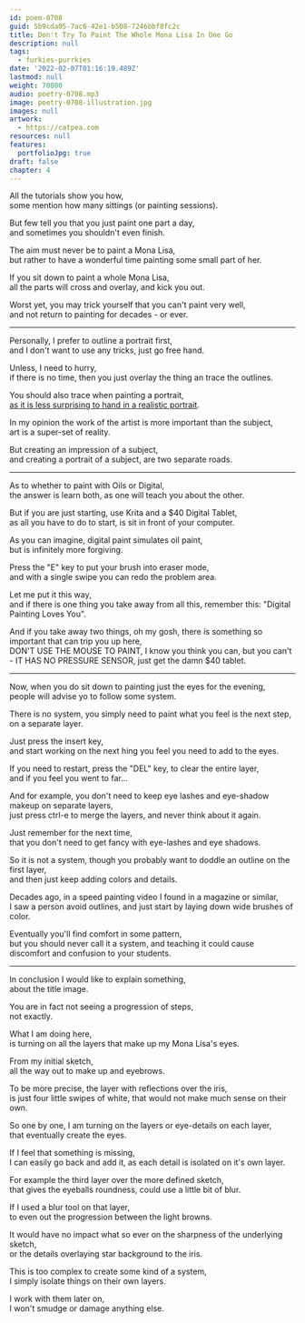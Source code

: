 ```yaml
---
id: poem-0708
guid: 5b9cda05-7ac6-42e1-b508-7246bbf8fc2c
title: Don't Try To Paint The Whole Mona Lisa In One Go
description: null
tags:
  - furkies-purrkies
date: '2022-02-07T01:16:19.489Z'
lastmod: null
weight: 70800
audio: poetry-0708.mp3
image: poetry-0708-illustration.jpg
images: null
artwork:
  - https://catpea.com
resources: null
features:
  portfolioJpg: true
draft: false
chapter: 4
---
```


All the tutorials show you how,\
some mention how many sittings (or painting sessions).

But few tell you that you just paint one part a day,\
and sometimes you shouldn't even finish.

The aim must never be to paint a Mona Lisa,\
but rather to have a wonderful time painting some small part of her.

If you sit down to paint a whole Mona Lisa,\
all the parts will cross and overlay, and kick you out.

Worst yet, you may trick yourself that you can't paint very well,\
and not return to painting for decades - or ever.

---

Personally, I prefer to outline a portrait first,\
and I don't want to use any tricks, just go free hand.

Unless, I need to hurry,\
if there is no time, then you just overlay the thing an trace the outlines.

You should also trace when painting a portrait,\
[as it is less surprising to hand in a realistic portrait](https://www.youtube.com/watch?v=tnd4CtXmQTE).

In my opinion the work of the artist is more important than the subject,\
art is a super-set of reality.

But creating an impression of a subject,\
and creating a portrait of a subject, are two separate roads.

---

As to whether to paint with Oils or Digital,\
the answer is learn both, as one will teach you about the other.

But if you are just starting, use Krita and a $40 Digital Tablet,\
as all you have to do to start, is sit in front of your computer.

As you can imagine, digital paint simulates oil paint,\
but is infinitely more forgiving.

Press the "E" key to put your brush into eraser mode,\
and with a single swipe you can redo the problem area.

Let me put it this way,\
and if there is one thing you take away from all this, remember this: "Digital Painting Loves You".

And if you take away two things, oh my gosh, there is something so important that can trip you up here,\
DON'T USE THE MOUSE TO PAINT, I know you think you can, but you can't - IT HAS NO PRESSURE SENSOR, just get the damn $40 tablet.

---

Now, when you do sit down to painting just the eyes for the evening,\
people will advise yo to follow some system.

There is no system, you simply need to paint what you feel is the next step,\
on a separate layer.

Just press the insert key,\
and start working on the next hing you feel you need to add to the eyes.

If you need to restart, press the "DEL" key, to clear the entire layer,\
and if you feel you went to far...

And for example, you don't need to keep eye lashes and eye-shadow makeup on separate layers,\
just press ctrl-e to merge the layers, and never think about it again.

Just remember for the next time,\
that you don't need to get fancy with eye-lashes and eye shadows.

So it is not a system, though you probably want to doddle an outline on the first layer,\
and then just keep adding colors and details.

Decades ago, in a speed painting video I found in a magazine or similar,\
I saw a person avoid outlines, and just start by laying down wide brushes of color.

Eventually you'll find comfort in some pattern,\
but you should never call it a system, and teaching it could cause discomfort and confusion to your students.

---

In conclusion I would like to explain something,\
about the title image.

You are in fact not seeing a progression of steps,\
not exactly.

What I am doing here,\
is turning on all the layers that make up my Mona Lisa's eyes.

From my initial sketch,\
all the way out to make up and eyebrows.

To be more precise, the layer with reflections over the iris,\
is just four little swipes of white, that would not make much sense on their own.

So one by one, I am turning on the layers or eye-details on each layer,\
that eventually create the eyes.

If I feel that something is missing,\
I can easily go back and add it, as each detail is isolated on it's own layer.

For example the third layer over the more defined sketch,\
that gives the eyeballs roundness, could use a little bit of blur.

If I used a blur tool on that layer,\
to even out the progression between the light browns.

It would have no impact what so ever on the sharpness of the underlying sketch,\
or the details overlaying star background to the iris.

This is too complex to create some kind of a system,\
I simply isolate things on their own layers.

I work with them later on,\
I won't smudge or damage anything else.
